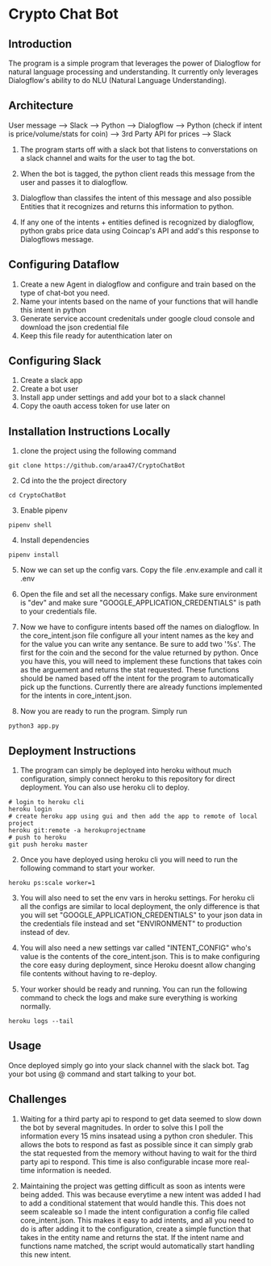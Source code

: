 # Crypto Chat Bot 

## Introduction

The program is a simple program that leverages the power of Dialogflow for natural language processing and understanding. It currently only leverages Dialogflow's ability to do NLU (Natural Language Understanding).  

## Architecture   

User message --> Slack --> Python --> Dialogflow --> Python (check if intent is price/volume/stats for coin) -->  3rd Party API for prices --> Slack 

1) The program starts off with a slack bot that listens to converstations on a slack channel and waits for the user to tag the bot. 

2) When the bot is tagged, the python client reads this message from the user and passes it to dialogflow. 

3) Dialogflow than classifes the intent of this message and also possible Entities that it recognizes and returns this information to python. 

4) If any one of the intents + entities defined is recognized by dialogflow, python grabs price data using Coincap's API and add's this response to Dialogflows message. 

## Configuring Dataflow 

1) Create a new Agent in dialogflow and configure and train based on the type of chat-bot you need. 
2) Name your intents based on the name of your functions that will handle this intent in python 
3) Generate service account credenitals under google cloud console and download the json credential file 
4) Keep this file ready for autenthication later on 

## Configuring Slack 

1) Create a slack app 
2) Create a bot user 
3) Install app under settings and add your bot to a slack channel 	
4) Copy the oauth access token for use later on 

## Installation Instructions Locally

1) clone the project using the following command 
```
git clone https://github.com/araa47/CryptoChatBot
```

2) Cd into the the project directory

```
cd CryptoChatBot 
```

3) Enable pipenv
```
pipenv shell 
```

4) Install dependencies 
```
pipenv install 
```

5) Now we can set up the config vars. Copy the file .env.example and call it .env 

6) Open the file and set all the necessary configs. Make sure environment is "dev" and make sure "GOOGLE_APPLICATION_CREDENTIALS" is path to your credentials file. 

7) Now we have to configure intents based off the names on dialogflow. In the core_intent.json file configure all your intent names as the key and for the value you can write any sentance. Be sure to add two '%s'. The first for the coin and the second for the value returned by python. Once you have this, you will need to implement these functions that takes coin as the arguement and returns the stat requested. These functions should be named based off the intent for the program to automatically pick up the functions. Currently there are already functions implemented for the intents in core_intent.json. 

8) Now you are ready to run the program. Simply run 

```
python3 app.py 
```


## Deployment Instructions 

1) The program can simply be deployed into heroku without much configuration, simply connect heroku to this repository for direct deployment. You can also use heroku cli to deploy. 

```
# login to heroku cli
heroku login 
# create heroku app using gui and then add the app to remote of local project
heroku git:remote -a herokuprojectname
# push to heroku 
git push heroku master 
```

2) Once you have deployed using heroku cli you will need to run the following command to start your worker. 
```
heroku ps:scale worker=1
```

3) You will also need to set the env vars in heroku settings. For heroku cli all the configs are similar to local deployment, the only difference is that you will set "GOOGLE_APPLICATION_CREDENTIALS" to your json data in the credentials file instead and set "ENVIRONMENT" to production instead of dev. 

4) You will also need a new settings var called "INTENT_CONFIG" who's value is the contents of the core_intent.json. This is to make configuring the core easy during deployment, since Heroku doesnt allow changing file contents without having to re-deploy. 


5) Your worker should be ready and running. You can run the following command to check the logs and make sure everything is working normally. 
```
heroku logs --tail
```

## Usage

Once deployed simply go into your slack channel with the slack bot. Tag your bot using @ command and start talking to your bot. 


## Challenges 

1) Waiting for a third party api to respond to get data seemed to slow down the bot by several magnitudes. In order to solve this I poll the information every 15 mins insatead using a python cron sheduler. This allows the bots to respond as fast as possible since it can simply grab the stat requested from the memory without having to wait for the third party api to respond. This time is also configurable incase more real-time information is needed. 

2) Maintaining the project was getting difficult as soon as intents were being added. This was because everytime a new intent was added I had to add a conditional statement that would handle this. This does not seem scaleable so I made the intent configuration a config file called core_intent.json. This makes it easy to add intents, and all you need to do is after adding it to the configuration, create a simple function that takes in the entity name and returns the stat. If the intent name and functions name matched, the script would automatically start handling this new intent. 




